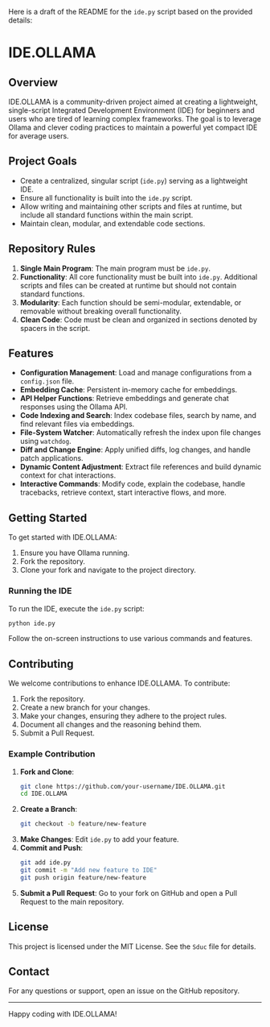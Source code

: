 Here is a draft of the README for the `ide.py` script based on the provided details:

# IDE.OLLAMA

## Overview
IDE.OLLAMA is a community-driven project aimed at creating a lightweight, single-script Integrated Development Environment (IDE) for beginners and users who are tired of learning complex frameworks. The goal is to leverage Ollama and clever coding practices to maintain a powerful yet compact IDE for average users.

## Project Goals
- Create a centralized, singular script (`ide.py`) serving as a lightweight IDE.
- Ensure all functionality is built into the `ide.py` script.
- Allow writing and maintaining other scripts and files at runtime, but include all standard functions within the main script.
- Maintain clean, modular, and extendable code sections.

## Repository Rules
1. **Single Main Program**: The main program must be `ide.py`.
2. **Functionality**: All core functionality must be built into `ide.py`. Additional scripts and files can be created at runtime but should not contain standard functions.
3. **Modularity**: Each function should be semi-modular, extendable, or removable without breaking overall functionality.
4. **Clean Code**: Code must be clean and organized in sections denoted by spacers in the script.

## Features
- **Configuration Management**: Load and manage configurations from a `config.json` file.
- **Embedding Cache**: Persistent in-memory cache for embeddings.
- **API Helper Functions**: Retrieve embeddings and generate chat responses using the Ollama API.
- **Code Indexing and Search**: Index codebase files, search by name, and find relevant files via embeddings.
- **File-System Watcher**: Automatically refresh the index upon file changes using `watchdog`.
- **Diff and Change Engine**: Apply unified diffs, log changes, and handle patch applications.
- **Dynamic Content Adjustment**: Extract file references and build dynamic context for chat interactions.
- **Interactive Commands**: Modify code, explain the codebase, handle tracebacks, retrieve context, start interactive flows, and more.

## Getting Started
To get started with IDE.OLLAMA:
1. Ensure you have Ollama running.
2. Fork the repository.
3. Clone your fork and navigate to the project directory.

### Running the IDE
To run the IDE, execute the `ide.py` script:
```sh
python ide.py
```

Follow the on-screen instructions to use various commands and features.

## Contributing
We welcome contributions to enhance IDE.OLLAMA. To contribute:
1. Fork the repository.
2. Create a new branch for your changes.
3. Make your changes, ensuring they adhere to the project rules.
4. Document all changes and the reasoning behind them.
5. Submit a Pull Request.

### Example Contribution
1. **Fork and Clone**:
    ```sh
    git clone https://github.com/your-username/IDE.OLLAMA.git
    cd IDE.OLLAMA
    ```
2. **Create a Branch**:
    ```sh
    git checkout -b feature/new-feature
    ```
3. **Make Changes**: Edit `ide.py` to add your feature.
4. **Commit and Push**:
    ```sh
    git add ide.py
    git commit -m "Add new feature to IDE"
    git push origin feature/new-feature
    ```
5. **Submit a Pull Request**: Go to your fork on GitHub and open a Pull Request to the main repository.

## License
This project is licensed under the MIT License. See the `Sduc` file for details.

## Contact
For any questions or support, open an issue on the GitHub repository.

---

Happy coding with IDE.OLLAMA!
